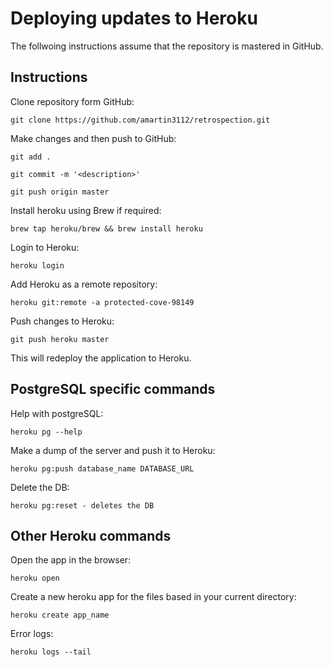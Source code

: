 # Deploying updates to Heroku

The follwoing instructions assume that the repository is mastered in GitHub.

## Instructions

Clone repository form GitHub:
```
git clone https://github.com/amartin3112/retrospection.git
```

Make changes and then push to GitHub:
```
git add .

git commit -m '<description>'

git push origin master
```

Install heroku using Brew if required:
```
brew tap heroku/brew && brew install heroku
```

Login to Heroku:
```
heroku login
```

Add Heroku as a remote repository:
```
heroku git:remote -a protected-cove-98149
```

Push changes to Heroku:
```
git push heroku master
```
This will redeploy the application to Heroku.

## PostgreSQL specific commands

Help with postgreSQL:
```
heroku pg --help
```
Make a dump of the server and push it to Heroku:

```
heroku pg:push database_name DATABASE_URL
```

Delete the DB:
```
heroku pg:reset - deletes the DB
```

## Other Heroku commands

Open the app in the browser:
```
heroku open
```

Create a new heroku app for the files based in your current directory:
```
heroku create app_name
```

Error logs:
```
heroku logs --tail
```
